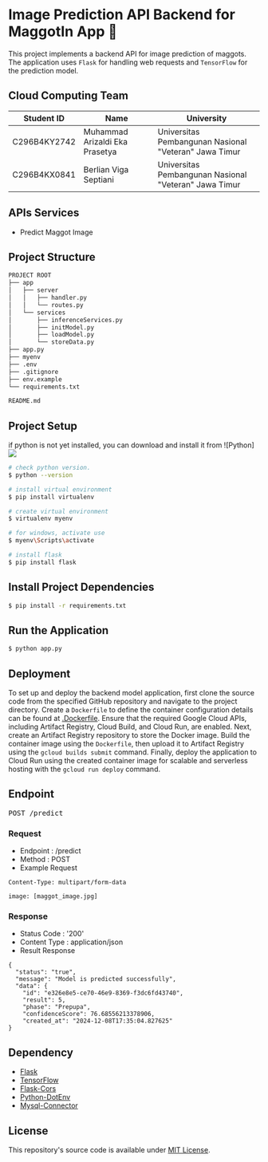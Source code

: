 # Image Prediction API Backend for MaggotIn App 🐛
This project implements a backend API for image prediction of maggots. The application uses `Flask` for handling web requests and `TensorFlow` for the prediction model.

## Cloud Computing Team 
| Student ID | Name | University |
| ------ | ------ | ------ |
|C296B4KY2742| Muhammad Arizaldi Eka Prasetya | Universitas Pembangunan Nasional "Veteran" Jawa Timur|
|C296B4KX0841|Berlian Viga Septiani| Universitas Pembangunan Nasional "Veteran" Jawa Timur|

## APIs Services
- Predict Maggot Image

## Project Structure
```bash
PROJECT ROOT
├── app            
│   ├── server
│   │   ├── handler.py  
│   │   └── routes.py    
│   └── services
│       ├── inferenceServices.py       
│       ├── initModel.py    
│   	├── loadModel.py      
│      	└── storeData.py                                
├── app.py
├── myenv
├── .env                           
├── .gitignore                     
├── env.example                                  
└── requirements.txt                   

README.md
```
## Project Setup
if python is not yet installed, you can download and install it from ![Python] <a href="https://www.python.org" target="_blank" rel="noreferrer"> <img src="https://img.shields.io/badge/python-3670A0?style=for-the-badge&logo=python&logoColor=ffdd54" /> </a>

```bash
# check python version.
$ python --version

# install virtual environment
$ pip install virtualenv

# create virtual environment
$ virtualenv myenv

# for windows, activate use
$ myenv\Scripts\activate

# install flask
$ pip install flask
```
## Install Project Dependencies

```bash
$ pip install -r requirements.txt
```
## Run the Application

```bash
$ python app.py
```

## Deployment
To set up and deploy the backend model application, first clone the source code from the specified GitHub repository and navigate to the project directory. Create a `Dockerfile` to define the container configuration details can be found at [.Dockerfile](./.Dockerfile). Ensure that the required Google Cloud APIs, including Artifact Registry, Cloud Build, and Cloud Run, are enabled. Next, create an Artifact Registry repository to store the Docker image. Build the container image using the `Dockerfile`, then upload it to Artifact Registry using the `gcloud builds submit` command. Finally, deploy the application to Cloud Run using the created container image for scalable and serverless hosting with the `gcloud run deploy` command.

## Endpoint
  <pre>POST /predict</pre>

### Request 
* Endpoint  : /predict
* Method    : POST
* Example Request

```
Content-Type: multipart/form-data

image: [maggot_image.jpg]

```
### Response
* Status Code  : '200'
* Content Type : application/json
* Result Response
 
```
{
  "status": "true",
  "message": "Model is predicted successfully",
  "data": {
    "id": "e326e8e5-ce70-46e9-8369-f3dc6fd43740",
    "result": 5,
    "phase": "Prepupa",
    "confidenceScore": 76.68556213378906,
    "created_at": "2024-12-08T17:35:04.827625"
}

```
## Dependency
* [Flask](https://flask.palletsprojects.com/en/stable/)
* [TensorFlow](https://pypi.org/project/tensorflow/)
* [Flask-Cors](https://pypi.org/project/Flask-Cors/)
* [Python-DotEnv](https://pypi.org/project/python-dotenv/)
* [Mysql-Connector](https://pypi.org/project/mysql-connector-python/)

## License
This repository's source code is available under [MIT License](https://opensource.org/licenses/MIT).
